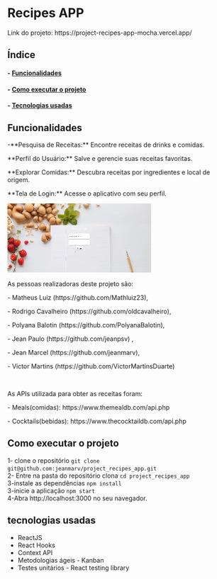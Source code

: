 <h1>Recipes APP </h1>

<p>Link do projeto: <link>https://project-recipes-app-mocha.vercel.app/</link></p>

<h2>Índice</h2>
<h4>- <a href="#funcionalidades">Funcionalidades</a></h4>
<h4>- <a href="#howtoexe">Como executar o projeto </a></h4>
<h4>- <a href="#technologies">Tecnologias usadas</a></h4>

<h2 id="funcionalidades">Funcionalidades</h2>

<p>-**Pesquisa de Receitas:** Encontre receitas de drinks e comidas.</p>
<p>**Perfil do Usuário:** Salve e gerencie suas receitas favoritas.</p>
<p>**Explorar Comidas:** Descubra receitas por ingredientes e local de origem.</p>
<p>**Tela de Login:** Acesse o aplicativo com seu perfil.</p>
<div>
  <img src="./src/images/FnnXq4u7tc.gif" alt="demonstração da aplicação" />
</div>
<p>As pessoas realizadoras deste projeto são:</p>
<p>- Matheus Luiz (<link>https://github.com/Mathluiz23</link>),</p>
<p>- Rodrigo Cavalheiro (<link>https://github.com/oldcavalheiro</link>),</p>
<p>- Polyana Balotin (<link>https://github.com/PolyanaBalotin</link>),</p>
<p>- Jean Paulo (<link>https://github.com/jeanpsv</link>) ,</p>
<p>- Jean Marcel (<link>https://github.com/jeanmarv</link>),</p>
<p>- Victor Martins (<link>https://github.com/VictorMartinsDuarte</link>)</p>
</br>
<p>As APIs utilizada para obter as receitas foram: </p>
<p>- Meals(comidas): <link>https://www.themealdb.com/api.php</link></p>
<p>- Cocktails(bebidas): <link>https://www.thecocktaildb.com/api.php</link></p>

<h2 id="howtoexe">Como executar o projeto</h2>

1- clone o repositório `git clone git@github.com:jeanmarv/project_recipes_app.git`
<br>
2- Entre na pasta do repositório clona `cd project_recipes_app`
<br>
3-instale as dependências `npm install`
<br>
3-inicie a aplicação `npm start`
<br>
4-Abra http://localhost:3000 no seu navegador.

<h2 id="technologies">tecnologias usadas</h2>

<ul>
  <li>ReactJS</li>
  <li>React Hooks</li>
  <li>Context API</li>
  <li>Metodologias ágeis - Kanban</li>
  <li>Testes unitários - React testing library</li>
</ul>


